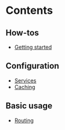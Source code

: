 # Contents

## How-tos
* [Getting started](howtos/getting-started.md)

## Configuration
* [Services](configuration/services.md)
* [Caching](configuration/cache.md)

## Basic usage
* [Routing](routing.md)
